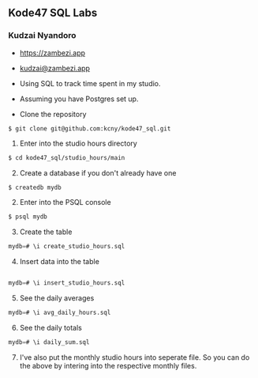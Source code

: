 ## Kode47 SQL Labs 
### Kudzai Nyandoro
- <https://zambezi.app>
- <kudzai@zambezi.app>

- Using SQL to track time spent in my studio.

- Assuming you have Postgres set up.

- Clone the repository

```
$ git clone git@github.com:kcny/kode47_sql.git
```

1. Enter into the studio hours directory

```bash
$ cd kode47_sql/studio_hours/main
```

2. Create a database if you don't already have one

```sql
$ createdb mydb
```

2. Enter into the PSQL console

```sql
$ psql mydb
```

3. Create the table

```sql
mydb=# \i create_studio_hours.sql
```

4. Insert data into the table

```sql

mydb=# \i insert_studio_hours.sql
```

5. See the daily averages

```sql
mydb=# \i avg_daily_hours.sql
```

6. See the daily totals

```sql
mydb=# \i daily_sum.sql
```

7. I've also put the monthly studio hours into seperate file. So you can do the
   above by intering into the respective monthly files.
